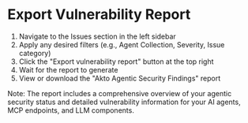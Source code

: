 # Export Vulnerability Report

1. Navigate to the Issues section in the left sidebar
2. Apply any desired filters (e.g., Agent Collection, Severity, Issue category)
3. Click the "Export vulnerability report" button at the top right
4. Wait for the report to generate
5. View or download the "Akto Agentic Security Findings" report

Note: The report includes a comprehensive overview of your agentic security status and detailed vulnerability information for your AI agents, MCP endpoints, and LLM components.
